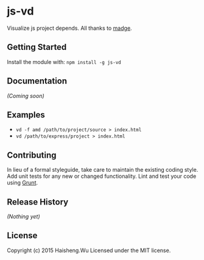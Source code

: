 # js-vd

Visualize js project depends. All thanks to [madge](https://github.com/pahen/madge).

## Getting Started
Install the module with: `npm install -g js-vd`

## Documentation
_(Coming soon)_

## Examples

- `vd -f amd /path/to/project/source > index.html`
- `vd /path/to/express/project > index.html`

## Contributing
In lieu of a formal styleguide, take care to maintain the existing coding style. Add unit tests for any new or changed functionality. Lint and test your code using [Grunt](http://gruntjs.com/).

## Release History
_(Nothing yet)_

## License
Copyright (c) 2015 Haisheng.Wu
Licensed under the MIT license.
